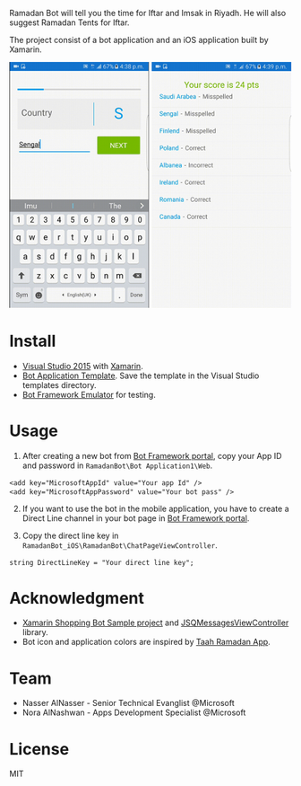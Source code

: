 Ramadan Bot will tell you the time for Iftar and Imsak in Riyadh. He will also suggest Ramadan Tents for Iftar.

The project consist of a bot application and an iOS application built by Xamarin.

![alt text](https://github.com/DXSaudi/DemosFactory/blob/master/WordGame/Screenshot.png "screenshot")

# Install
  - [Visual Studio 2015][df1] with [Xamarin][df2].
  - [Bot Application Template][df2]. Save the template in the Visual Studio templates directory.
  - [Bot Framework Emulator][df3] for testing.
  
# Usage
1. After creating a new bot from [Bot Framework portal][df4], copy your App ID and password in `RamadanBot\Bot Application1\Web`.
```
<add key="MicrosoftAppId" value="Your app Id" />
<add key="MicrosoftAppPassword" value="Your bot pass" />
```
2. If you want to use the bot in the mobile application, you have to create a Direct Line channel in your bot page in [Bot Framework portal][df4].

3. Copy the direct line key in `RamadanBot_iOS\RamadanBot\ChatPageViewController`.
```
string DirectLineKey = "Your direct line key";
```
# Acknowledgment
  - [Xamarin Shopping Bot Sample project][df5] and [JSQMessagesViewController][df6] library.
  - Bot icon and application colors are inspired by [Taah Ramadan App][df7].

# Team
  - Nasser AlNasser - Senior Technical Evanglist @Microsoft 
  - Nora AlNashwan - Apps Development Specialist @Microsoft

# License
MIT

[df1]: <https://www.microsoft.com/en-us/download/details.aspx?id=48146>
[df2]: <https://msdn.microsoft.com/en-us/library/mt613162.aspx>
[df3]: <https://www.microsoft.com/cognitive-services/>
[df4]: <https://dev.botframework.com/>
[df5]: <https://github.com/hahaysh/XamarinShoppingBotSample>
[df6]: <https://github.com/jessesquires/JSQMessagesViewController>
[df7]: <https://www.behance.net/gallery/38296703/Taah-Ramadan-android-app>
